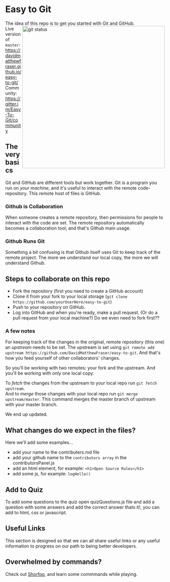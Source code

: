 
# Easy to Git
The idea of this repo is to get you started with Git and GitHub.
<br>
<img align="right" width="450" src="https://i.ibb.co/Qp6RJcK/easypic.png" alt="git status" />
Live version of `master`: https://davidmatthewfraser.github.io/easy-to-git/
<br>
Community: https://gitter.im/Easy-To-Git/community
## The very basics
Git and GitHub are different tools but work together. Git is a program you run on *your machine*, and it's useful to interact with the remote code-repository. This remote host of files is GitHub.

### Github is Collaboration
When someone creates a remote repository, then permissions for people to interact with the code are set. The remote repository automatically becomes a collaboration tool; and that's Github main usage.

### Github Runs Git
Something a bit confusing is that Github itself uses Git to keep track of the remote project. The more we understand our local copy, the more we will understand Github.

## Steps to collaborate on this repo
* Fork the repository (first you need to create a GitHub account)
* Clone it from your fork to your local storage (`git clone https://github.com/yourUserHere/easy-to-git`)
* Push to your repository on GitHub.
* Log into GitHub and when you're ready, make a pull request. (Or do a pull request from your local machine?)   Do we even need to fork first??

### A few notes
For keeping track of the changes in the original, remote repository (this one) an *upstream* needs to be set. The upstream is set using `git remote add upstream https://github.com/DavidMatthewFraser/easy-to-git`. And that's how you feed yourself of other collaborators' changes.

So you'll be working with two remotes: your fork and the upstream. And you'll be working with only one local copy.

To *fetch* the changes from the upstream to your local repo run `git fetch upstream`.  
And to *merge* those changes with your local repo run `git merge upstream/master`. This command merges the master branch of upstream with your master branch.

We end up updated.

## What changes do we expect in the files?
Here we'll add some examples...
- add your name to the contributers.md file
- add your github name to the ``` contributors array ``` in the contributorsPanel.js
- add an html element, for example: ``` <h1>Open Source Rules</h1> ```
- add some js, for example: ```logHello()```

## Add to Quiz
To add some questions to the quiz open quizQuestions.js file and add a question with some answers and add the correct answer thats it!,
you can add to html, css or javascript.

## Useful Links

This section is designed so that we can all share useful links or any useful information to progress on our path to being better developers.

## Overwhelmed by commands?

Check out <a href='https://www.shortcutfoo.com/app/dojos/git'>Shorfoo</a>, and learn some commmands while playing.

